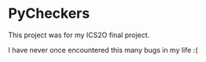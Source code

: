 # PyCheckers

This project was for my ICS2O final project.

I have never once encountered this many bugs in my life :(
